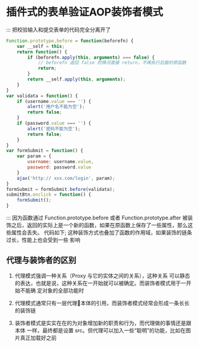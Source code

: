 # 插件式的表单验证AOP装饰者模式

::: 把校验输入和提交表单的代码完全分离开了

```javascript
Function.prototype.before = function(beforefn) {
    var __self = this;
    return function() {
        if (beforefn.apply(this, arguments) === false) {
            // beforefn 返回 false 的情况直接 return，不再执行后面的原函数
            return;
        }
        return __self.apply(this, arguments);
    }
}
var validata = function() {
    if (username.value === '') {
        alert('用户名不能为空');
        return false;
    }
    if (password.value === '') {
        alert('密码不能为空');
        return false;
    }
}
var formSubmit = function() {
    var param = {
        username: username.value,
        password: password.value
    }
    ajax('http:// xxx.com/login', param);
}
formSubmit = formSubmit.before(validata);
submitBtn.onclick = function() {
    formSubmit();
}
```
::: 因为函数通过 Function.prototype.before 或者 Function.prototype.after 被装
饰之后，返回的实际上是一个新的函数，如果在原函数上保存了一些属性，那么这些属性会丢失。
代码如下; 这种装饰方式也叠加了函数的作用域，如果装饰的链条过长，性能上也会受到一些
影响

## 代理与装饰者的区别

1. 代理模式强调一种关系（Proxy 与它的实体之间的关系），这种关系
可以静态的表达，也就是说，这种关系在一开始就可以被确定。而装饰者模式用于一开始不能确
定对象的全部功能时
2. 代理模式通常只有一层代理本体的引用，而装饰者模式经常会形成一条长长的装饰链

3. 装饰者模式是实实在在的为对象增加新的职责和行为，而代理做的事情还是跟本体
一样，最终都是设置 src。但代理可以加入一些“聪明”的功能，比如在图片真正加载好之前